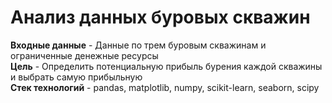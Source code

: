 # Анализ данных буровых скважин

**Входные данные** -  Данные по трем буровым скважинам и ограниченные денежные ресурсы<br>
**Цель** - Определить потенциальную прибыль бурения каждой скважины и выбрать самую прибыльную <br>
**Стек технологий** - pandas, matplotlib, numpy, scikit-learn, seaborn, scipy
